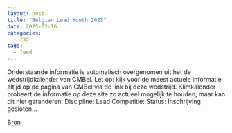 ```yaml
---
layout: post
title: "Belgian Lead Youth 2025"
date: 2025-02-16
categories: 
  - rss
tags: 
  - feed
---
```


<p>Onderstaande informatie is automatisch overgenomen uit het de wedstrijdkalender van CMBel. Let op: kijk voor de meest actuele informatie altijd op de pagina van CMBel via de link bij deze wedstrijd. Klimkalender probeert de informatie op deze site zo actueel mogelijk te houden, maar kan dit niet garanderen. Discipline: Lead Competitie: Status: Inschrijving gesloten&hellip;</p>
<p><a href="https://www.klimkalender.nl/comp/belgian-lead-youth-2025/" rel="noopener noreferrer" target="_blank">Bron</a></p>
